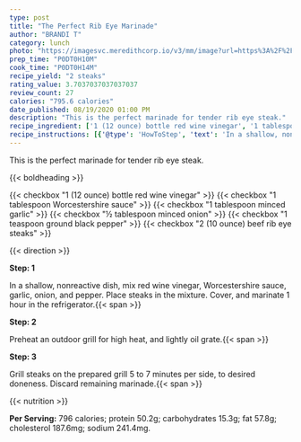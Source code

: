 ```yaml
---
type: post
title: "The Perfect Rib Eye Marinade"
author: "BRANDI T"
category: lunch
photo: "https://imagesvc.meredithcorp.io/v3/mm/image?url=https%3A%2F%2Fimages.media-allrecipes.com%2Fuserphotos%2F5380835.jpg"
prep_time: "P0DT0H10M"
cook_time: "P0DT0H14M"
recipe_yield: "2 steaks"
rating_value: 3.7037037037037037
review_count: 27
calories: "795.6 calories"
date_published: 08/19/2020 01:00 PM
description: "This is the perfect marinade for tender rib eye steak."
recipe_ingredient: ['1 (12 ounce) bottle red wine vinegar', '1 tablespoon Worcestershire sauce', '1 tablespoon minced garlic', '½ tablespoon minced onion', '1 teaspoon ground black pepper', '2 (10 ounce) beef rib eye steaks']
recipe_instructions: [{'@type': 'HowToStep', 'text': 'In a shallow, nonreactive dish, mix red wine vinegar, Worcestershire sauce, garlic, onion, and pepper. Place steaks in the mixture. Cover, and marinate 1 hour in the refrigerator.\n'}, {'@type': 'HowToStep', 'text': 'Preheat an outdoor grill for high heat, and lightly oil grate.\n'}, {'@type': 'HowToStep', 'text': 'Grill steaks on the prepared grill 5 to 7 minutes per side, to desired doneness. Discard remaining marinade.\n'}]
---
```


This is the perfect marinade for tender rib eye steak. 

{{< boldheading >}}

{{< checkbox "1 (12 ounce) bottle red wine vinegar" >}}
{{< checkbox "1 tablespoon Worcestershire sauce" >}}
{{< checkbox "1 tablespoon minced garlic" >}}
{{< checkbox "½ tablespoon minced onion" >}}
{{< checkbox "1 teaspoon ground black pepper" >}}
{{< checkbox "2 (10 ounce) beef rib eye steaks" >}}


{{< direction >}}

**Step: 1**

In a shallow, nonreactive dish, mix red wine vinegar, Worcestershire sauce, garlic, onion, and pepper. Place steaks in the mixture. Cover, and marinate 1 hour in the refrigerator.{{< span >}}

**Step: 2**

Preheat an outdoor grill for high heat, and lightly oil grate.{{< span >}}

**Step: 3**

Grill steaks on the prepared grill 5 to 7 minutes per side, to desired doneness. Discard remaining marinade.{{< span >}}

{{< nutrition >}}

**Per Serving:** 796 calories; protein 50.2g; carbohydrates 15.3g; fat 57.8g; cholesterol 187.6mg; sodium 241.4mg.